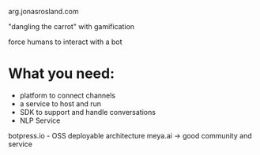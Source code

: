 arg.jonasrosland.com

"dangling the carrot" with gamification

force humans to interact with a bot

# What you need:
* platform to connect channels
* a service to host and run
* SDK to support and handle conversations
* NLP Service

botpress.io - OSS deployable architecture
meya.ai -> good community and service




